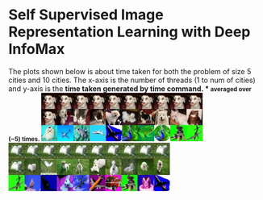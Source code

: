 # Self Supervised Image Representation Learning with Deep InfoMax


The plots shown below is about time taken for both the  problem of size 5 cities and 10 cities. The x-axis is the number of threads (1 to num of cities) and y-axis is the <b>time taken<b> generated by time command. *<small> averaged over (~5) times. <small>
![alt text](https://github.com/TulsiJain/Unsupervised-Image-Representation/blob/master/cluster_image/your_file8.jpeg )
![alt text](https://github.com/TulsiJain/Unsupervised-Image-Representation/blob/master/cluster_image/your_file6.jpeg )